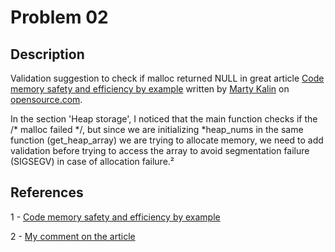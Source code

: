 # Problem 02

## Description

Validation suggestion to check if malloc returned NULL in great article [Code memory safety and efficiency by example](https://opensource.com/article/21/8/memory-programming-c) written by [Marty Kalin](https://condor.depaul.edu/mkalin/) on [opensource.com](https://opensource.com).

In the section 'Heap storage', I noticed that the main function checks if the /* malloc failed */, but since we are initializing *heap_nums in the same function (get_heap_array) we are trying to allocate memory, we need to add validation before trying to access the array to avoid segmentation failure (SIGSEGV) in case of allocation failure.²

## References
1 - [Code memory safety and efficiency by example](https://opensource.com/article/21/8/memory-programming-c)

2 - [My comment on the article](https://opensource.com/article/21/8/memory-programming-c#comment-217606)